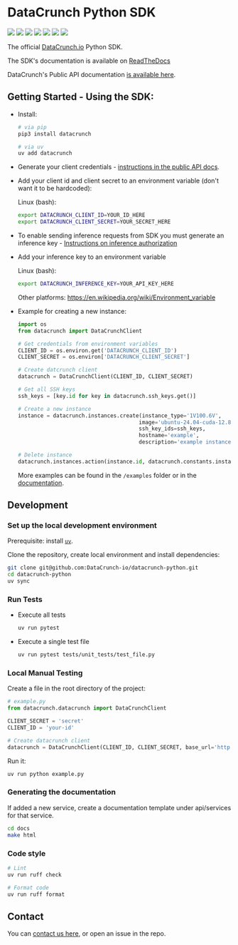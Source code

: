 # DataCrunch Python SDK

[<img src='https://github.com/DataCrunch-io/datacrunch-python/workflows/Unit%20Tests/badge.svg'>](https://github.com/DataCrunch-io/datacrunch-python/actions?query=workflow%3A%22Unit+Tests%22+branch%3Amaster)
[<img src='https://github.com/DataCrunch-io/datacrunch-python/workflows/Code%20Style/badge.svg'>](https://github.com/DataCrunch-io/datacrunch-python/actions?query=workflow%3A%22Code+Style%22+branch%3Amaster)
[<img src="https://codecov.io/gh/DataCrunch-io/datacrunch-python/branch/master/graph/badge.svg?token=5X5KTYSSPK">](https://codecov.io/gh/DataCrunch-io/datacrunch-python)
[<img src='https://readthedocs.org/projects/datacrunch-python/badge/?version=latest'>](https://datacrunch-python.readthedocs.io/en/latest/)
[<img src='https://img.shields.io/github/license/DataCrunch-io/datacrunch-python'>](https://github.com/DataCrunch-io/datacrunch-python/blob/master/LICENSE)
[<img src='https://img.shields.io/pypi/v/datacrunch?logo=python'>](https://pypi.org/project/datacrunch/)
[<img src='https://img.shields.io/pypi/pyversions/datacrunch'>](https://pypi.org/project/datacrunch/)

The official [DataCrunch.io](https://datacrunch.io) Python SDK.

The SDK's documentation is available on [ReadTheDocs](https://datacrunch-python.readthedocs.io/en/latest/)

DataCrunch's Public API documentation [is available here](https://api.datacrunch.io/v1/docs).

## Getting Started - Using the SDK:

- Install:

  ```bash
  # via pip
  pip3 install datacrunch

  # via uv
  uv add datacrunch
  ```

- Generate your client credentials - [instructions in the public API docs](https://api.datacrunch.io/v1/docs#description/quick-start-guide).


- Add your client id and client secret to an environment variable (don't want it to be hardcoded):

  Linux (bash):

  ```bash
  export DATACRUNCH_CLIENT_ID=YOUR_ID_HERE
  export DATACRUNCH_CLIENT_SECRET=YOUR_SECRET_HERE
  ```

- To enable sending inference requests from SDK you must generate an inference key - [Instructions on inference authorization](https://docs.datacrunch.io/inference/authorization)
  

- Add your inference key to an environment variable

  Linux (bash):
 
  ```bash
  export DATACRUNCH_INFERENCE_KEY=YOUR_API_KEY_HERE
  ```
  
  Other platforms:
  https://en.wikipedia.org/wiki/Environment_variable



- Example for creating a new instance:

  ```python
  import os
  from datacrunch import DataCrunchClient

  # Get credentials from environment variables
  CLIENT_ID = os.environ.get('DATACRUNCH_CLIENT_ID')
  CLIENT_SECRET = os.environ['DATACRUNCH_CLIENT_SECRET']

  # Create datcrunch client
  datacrunch = DataCrunchClient(CLIENT_ID, CLIENT_SECRET)

  # Get all SSH keys
  ssh_keys = [key.id for key in datacrunch.ssh_keys.get()]

  # Create a new instance
  instance = datacrunch.instances.create(instance_type='1V100.6V',
                                        image='ubuntu-24.04-cuda-12.8-open-docker',
                                        ssh_key_ids=ssh_keys,
                                        hostname='example',
                                        description='example instance')

  # Delete instance
  datacrunch.instances.action(instance.id, datacrunch.constants.instance_actions.DELETE)
  ```

  More examples can be found in the `/examples` folder or in the [documentation](https://datacrunch-python.readthedocs.io/en/latest/).

## Development

### Set up the local development environment

Prerequisite: install [`uv`](https://docs.astral.sh/uv/).

Clone the repository, create local environment and install dependencies:

  ```bash
  git clone git@github.com:DataCrunch-io/datacrunch-python.git
  cd datacrunch-python
  uv sync
  ```

### Run Tests

- Execute all tests

  ```bash
  uv run pytest
  ```

- Execute a single test file

  ```bash
  uv run pytest tests/unit_tests/test_file.py
  ```

### Local Manual Testing

Create a file in the root directory of the project:

```python
# example.py
from datacrunch.datacrunch import DataCrunchClient

CLIENT_SECRET = 'secret'
CLIENT_ID = 'your-id'

# Create datacrunch client
datacrunch = DataCrunchClient(CLIENT_ID, CLIENT_SECRET, base_url='http://localhost:3001/v1')
```

Run it:

```bash
uv run python example.py
```

### Generating the documentation

If added a new service, create a documentation template under api/services for that service.

```bash
cd docs
make html
```

### Code style

```bash
# Lint
uv run ruff check

# Format code
uv run ruff format
```

## Contact

You can [contact us here](https://datacrunch.io/contact), or open an issue in the repo.
